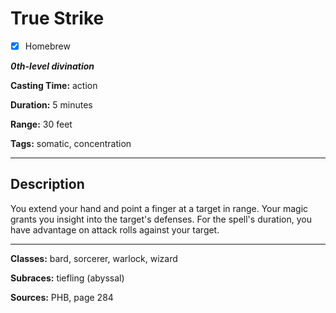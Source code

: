 # True Strike

- [x] Homebrew

***0th-level divination***

**Casting Time:** action

**Duration:** 5 minutes

**Range:** 30 feet

**Tags:** somatic, concentration

---

## Description
You extend your hand and point a finger at a target in range. Your magic grants you insight into the target's defenses. For the spell's duration, you have advantage on attack rolls against your target.

---

**Classes:** bard, sorcerer, warlock, wizard

**Subraces:** tiefling (abyssal)

**Sources:** PHB, page 284
